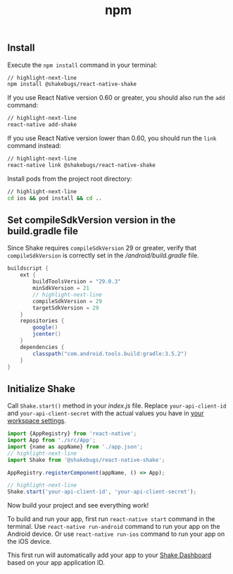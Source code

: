 ﻿---
id: setup
title: npm
---
## Install
Execute the `npm install` command in your terminal:

```bash title="Terminal"
// highlight-next-line
npm install @shakebugs/react-native-shake
```

If you use React Native version 0.60 or greater, you should also run the `add` command:

```bash title="Terminal"
// highlight-next-line
react-native add-shake
```

If you use React Native version lower than 0.60, you should run the `link` command instead:

```bash title="Terminal"
// highlight-next-line
react-native link @shakebugs/react-native-shake
```

Install pods from the project root directory:

```bash title="Terminal"
// highlight-next-line
cd ios && pod install && cd ..
```

## Set compileSdkVersion version in the build.gradle file
Since Shake requires `compileSdkVersion` 29 or greater, verify that `compileSdkVersion` is correctly set in the */android/build.gradle* file.

```groovy title="build.gradle"
buildscript {
    ext {
        buildToolsVersion = "29.0.3"
        minSdkVersion = 21
        // highlight-next-line
        compileSdkVersion = 29
        targetSdkVersion = 29
    }
    repositories {
        google()
        jcenter()
    }
    dependencies {
        classpath("com.android.tools.build:gradle:3.5.2")
    }
}
```

## Initialize Shake

Call `Shake.start()` method in your *index.js* file. 
Replace `your-api-client-id` and `your-api-client-secret` with the actual values you have in [your workspace settings](https://app.shakebugs.com/settings/workspace#general).

```javascript title="index.js"
import {AppRegistry} from 'react-native';
import App from './src/App';
import {name as appName} from './app.json';
// highlight-next-line
import Shake from '@shakebugs/react-native-shake';

AppRegistry.registerComponent(appName, () => App);

// highlight-next-line
Shake.start('your-api-client-id', 'your-api-client-secret');
```

Now build your project and see everything work!  

To build and run your app, first run `react-native start` command in the terminal. 
Use `react-native run-android` command to run your app on the Android device. 
Or use `react-native run-ios` command to run your app on the iOS device. 
 
This first run will automatically add your app to your [Shake Dashboard](https://app.shakebugs.com/) based on your app application ID.
